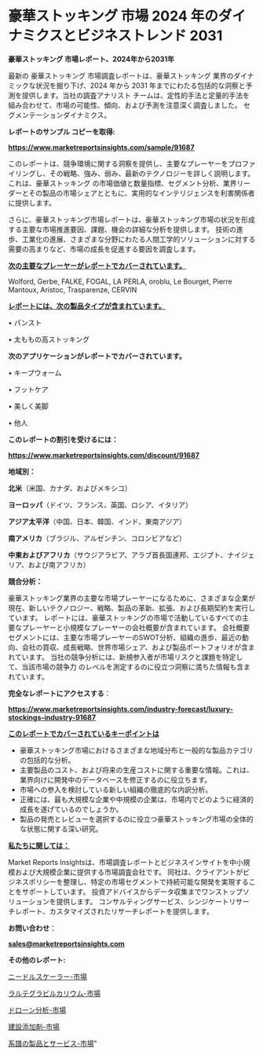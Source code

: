 # 豪華ストッキング 市場 2024 年のダイナミクスとビジネストレンド 2031

<strong>豪華ストッキング 市場レポート、2024年から2031年</strong>

最新の 豪華ストッキング 市場調査レポートは、豪華ストッキング 業界のダイナミックな状況を掘り下げ、2024 年から 2031 年までにわたる包括的な洞察と予測を提供します。当社の調査アナリスト チームは、定性的手法と定量的手法を組み合わせて、市場の可能性、傾向、および予測を注意深く調査しました。 セグメンテーションダイナミクス。



<strong>レポートのサンプル コピーを取得:</strong> <a href=https://www.marketreportsinsights.com/sample/91687>

<strong><u>https://www.marketreportsinsights.com/sample/91687</u></strong></a>

このレポートは、競争環境に関する洞察を提供し、主要なプレーヤーをプロファイリングし、その戦略、強み、弱み、最新のテクノロジーを詳しく説明します。 これは、豪華ストッキング の市場価値と数量指標、セグメント分析、業界リーダーとその製品の市場シェアとともに、実用的なインテリジェンスを利害関係者に提供します。

さらに、豪華ストッキング市場レポートは、豪華ストッキング市場の状況を形成する主要な市場推進要因、課題、機会の詳細な分析を提供します。 技術の進歩、工業化の進展、さまざまな分野にわたる人間工学的ソリューションに対する需要の高まりなど、市場の成長を促進する要因を調査します。



<strong><u>次の主要なプレーヤーがレポートでカバーされています。</u></strong>

Wolford, Gerbe, FALKE, FOGAL, LA PERLA, oroblu, Le Bourget, Pierre Mantoux, Aristoc, Trasparenze, CERVIN



<strong><u><b>レポートには、次の製品タイプが含まれています。</b></u></strong>

• パンスト

• 太ももの高ストッキング



<strong><b>次のアプリケーションがレポートでカバーされています。</b></strong>

• キープウォーム

• フットケア

• 美しく美脚

• 他人



<strong><b>このレポートの割引を受けるには：</b></strong><a href=https://www.marketreportsinsights.com/discount/91687>

<strong><u>https://www.marketreportsinsights.com/discount/91687</u></strong></a>



<strong>地域別：</strong>



<strong>北米</strong>（米国、カナダ、およびメキシコ）



<strong>ヨーロッパ</strong>（ドイツ、フランス、英国、ロシア、イタリア）



<strong>アジア太平洋</strong>（中国、日本、韓国、インド、東南アジア）



<strong>南アメリカ</strong>（ブラジル、アルゼンチン、コロンビアなど）



<strong>中東およびアフリカ</strong>（サウジアラビア、アラブ首長国連邦、エジプト、ナイジェリア、および南アフリカ）



<strong>競合分析：</strong>

豪華ストッキング業界の主要な市場プレーヤーになるために、さまざまな企業が現在、新しいテクノロジー、戦略、製品の革新、拡張、および長期契約を実行しています。 レポートには、豪華ストッキングの市場で活動しているすべての主要なプレーヤーと小規模なプレーヤーの会社概要が含まれています。 会社概要セグメントには、主要な市場プレーヤーのSWOT分析、組織の進歩、最近の動向、会社の買収、成長戦略、世界市場シェア、および製品ポートフォリオが含まれています。 当社の競争分析には、新規参入者が市場リスクと課題を特定して、当該市場の競争力 のレベルを測定するのに役立つ洞察に満ちた情報も含まれています。



<strong>完全なレポートにアクセスする</strong>：

<a href=https://www.marketreportsinsights.com/industry-forecast/luxury-stockings-industry-91687>

<strong><u>https://www.marketreportsinsights.com/industry-forecast/luxury-stockings-industry-91687</u></strong></a>



<strong><u><b>このレポートでカバーされているキーポイントは</b></u></strong>
<ul>
  <li>豪華ストッキング市場におけるさまざまな地域分布と一般的な製品カテゴリの包括的な分析。</li>
  <li>主要製品のコスト、および将来の生産コストに関する重要な情報。これは、業界向けに開発中のデータベースを修正するのに役立ちます。</li>
  <li>市場への参入を検討している新しい組織の徹底的な内訳分析。</li>
  <li>正確には、最も大規模な企業や中規模の企業は、市場内でどのように経済的成長を遂げているのでしょうか。</li>
  <li>製品の発売とレビューを選択するのに役立つ豪華ストッキング市場の全体的な状態に関する深い研究。</li>
</ul>


<strong><u><b>私たちに関しては：</b></u></strong>

Market Reports Insightsは、市場調査レポートとビジネスインサイトを中小規模および大規模企業に提供する市場調査会社です。 同社は、クライアントがビジネスポリシーを整理し、特定の市場セグメントで持続可能な開発を実現することをサポートしています。 投資アドバイスからデータ収集までワンストップソリューションを提供します。 コンサルティングサービス、シンジケートリサーチレポート、カスタマイズされたリサーチレポートを提供します。



<strong><b>お問い合わせ</b></strong>：

<a href=mailto:sales@marketreportsinsights.com>

<strong><u>sales@marketreportsinsights.com</u></strong></a>



<strong>その他のレポート:</strong>

<a href=https://www.linkedin.com/pulse/ニードルスケーラー-市場-2023-年のダイナミクスとビジネストレンド-hqstf/>ニードルスケーラー-市場</a>

<a href=https://www.linkedin.com/pulse/ラルテグラビルカリウム-市場-2023-推進要因と成長機会-2030-uedzf/>ラルテグラビルカリウム-市場</a>

<a href=https://www.linkedin.com/pulse/ドローン分析-市場-2023-年のダイナミクスとビジネストレンド-2030-qae6f/>ドローン分析-市場</a>

<a href=https://www.linkedin.com/pulse/建設添加剤-市場-2023-収益と成長ドライバー-2030-consumer-connection-collective-360-0j6cf/>建設添加剤-市場</a>

<a href=https://www.linkedin.com/pulse/系譜の製品とサービス-市場-2023-最新の-cagr-および成長分析-mqkwf/>系譜の製品とサービス-市場</a>"
